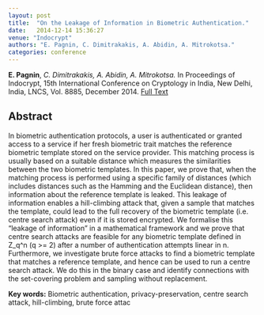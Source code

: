 ```yaml
---
layout: post
title:  "On the Leakage of Information in Biometric Authentication."
date:   2014-12-14 15:36:27
venue: "Indocrypt"
authors: "E. Pagnin, C. Dimitrakakis, A. Abidin, A. Mitrokotsa."
categories: conference
---
```


**E. Pagnin**, *C. Dimitrakakis, A. Abidin, A. Mitrokotsa.* 
In Proceedings of Indocrypt, 15th International Conference on Cryptology in India, New Delhi, India, LNCS, Vol. 8885, December 2014. 
[Full Text](https://www.researchgate.net/publication/269819463_On_the_Leakage_of_Information_in_Biometric_Authentication)

## Abstract

In biometric authentication protocols, a user is authenticated
or granted access to a service if her fresh biometric trait
matches
the
reference biometric template stored on the service provider. This matching process is usually based on a suitable
distance which measures the similarities between the two biometric templates. 
In this paper, we prove that, when the matching process is performed using a specific family
of distances (which includes distances such as the Hamming and the
Euclidean distance), then information about the reference template is
leaked. This leakage of information enables a hill-climbing attack that,
given a sample that matches the template, could lead to the full recovery
of the biometric template (i.e. centre search attack) even if it is stored
encrypted. We formalise this “leakage of information” in a mathematical
framework and we prove that centre search attacks are feasible for any
biometric template defined in Z_q^n (q >= 2) after a number of authentication
attempts linear in n. 
Furthermore, we investigate brute force attacks to
find a biometric template that matches a reference template, and hence
can be used to run a centre search attack. We do this in the binary case
and identify connections with the set-covering problem and
sampling without replacement.


**Key words:**
Biometric authentication, privacy-preservation, centre search
attack, hill-climbing, brute force attac